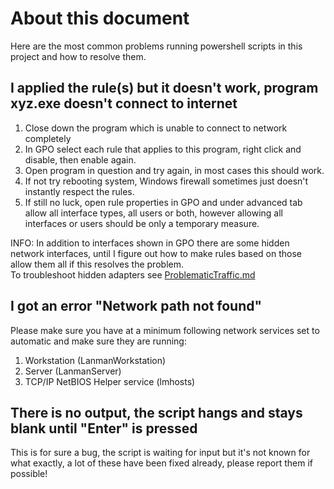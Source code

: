 # About this document

Here are the most common problems running powershell scripts in this project and how to resolve them.

## I applied the rule(s) but it doesn't work, program xyz.exe doesn't connect to internet

1. Close down the program which is unable to connect to network completely
2. In GPO select each rule that applies to this program, right click and disable,
   then enable again.
3. Open program in question and try again, in most cases this should work.
4. If not try rebooting system, Windows firewall sometimes just doesn't instantly respect the rules.
5. If still no luck, open rule properties in GPO and under advanced tab allow all interface types,
all users or both, however allowing all interfaces or users should be only a temporary measure.

INFO: In addition to interfaces shown in GPO there are some hidden network interfaces,
until I figure out how to make rules based on those allow them all if this resolves the problem.\
To troubleshoot hidden adapters see [ProblematicTraffic.md](https://github.com/metablaster/WindowsFirewallRuleset/blob/master/Readme/ProblematicTraffic.md)

## I got an error "Network path not found"

Please make sure you have at a minimum following network services set to automatic and
make sure they are running:

1. Workstation (LanmanWorkstation)
2. Server (LanmanServer)
3. TCP/IP NetBIOS Helper service (lmhosts)

## There is no output, the script hangs and stays blank until "Enter" is pressed

This is for sure a bug, the script is waiting for input but it's not known for what exactly,
a lot of these have been fixed already, please report them if possible!
